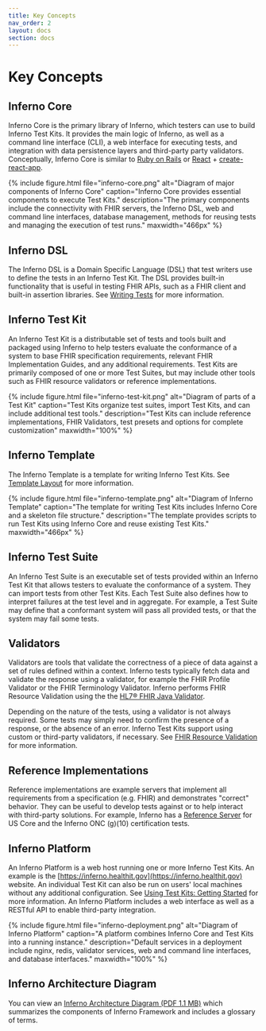 ```yaml
---
title: Key Concepts
nav_order: 2
layout: docs
section: docs
---
```

# Key Concepts

## Inferno Core

Inferno Core is the primary library of Inferno, which testers can use to build Inferno Test
Kits. It provides the main logic of Inferno, as well as a command line interface (CLI), a web
interface for executing tests, and integration with data persistence layers and third-party
party validators. Conceptually, Inferno Core is similar to [Ruby on Rails](https://rubyonrails.org/) or
[React](https://react.dev/) + [create-react-app](https://create-react-app.dev/).

{% include figure.html 
    file="inferno-core.png"
    alt="Diagram of major components of Inferno Core"
    caption="Inferno Core provides essential components to execute Test Kits."
    description="The primary components include the connectivity with FHIR servers, the Inferno DSL, web and command line interfaces, database management, methods for reusing tests and managing the execution of test runs."
    maxwidth="466px"
%}


## Inferno DSL

The Inferno DSL is a Domain Specific Language (DSL) that test writers use to define the tests
in an Inferno Test Kit. The DSL provides built-in functionality that is
useful in testing FHIR APIs, such as a FHIR client and built-in assertion
libraries. See [Writing Tests](/docs/writing-tests/) for more information.

## Inferno Test Kit

An Inferno Test Kit is a distributable set of tests and tools built and packaged
using Inferno to help testers evaluate the conformance of a system to
base FHIR specification requirements, relevant FHIR Implementation
Guides, and any additional requirements. Test Kits are primarily composed of one
or more Test Suites, but may include other tools such as FHIR resource validators
or reference implementations.

{% include figure.html 
    file="inferno-test-kit.png"
    alt="Diagram of parts of a Test Kit"
    caption="Test Kits organize test suites, import Test Kits, and can include additional test tools."
    description="Test Kits can include reference implementations, FHIR Validators, test presets and options for complete customization"
    maxwidth="100%"
%}

## Inferno Template

The Inferno Template is a template for writing Inferno Test Kits. See [Template Layout](/docs/getting-started/repo-layout-and-organization) for more information.

{% include figure.html 
    file="inferno-template.png"
    alt="Diagram of Inferno Template"
    caption="The template for writing Test Kits includes Inferno Core and a skeleton file structure."
    description="The template provides scripts to run Test Kits using Inferno Core and reuse existing Test Kits."
    maxwidth="466px"
%}

   
## Inferno Test Suite

An Inferno Test Suite is an executable set of tests provided within an Inferno Test Kit that allows
testers to evaluate the conformance of a system. They can import tests from other Test Kits. 
Each Test Suite also defines how to interpret failures at the test level and in aggregate.
For example, a Test Suite may define that a conformant system will pass all provided
tests, or that the system may fail some tests. 

## Validators

Validators are tools that validate the correctness of a piece of data against a set of rules
defined within a context. Inferno tests typically fetch data and validate the
response using a validator, for example the FHIR Profile Validator or the FHIR Terminology
Validator. Inferno performs FHIR Resource Validation using the
the [HL7® FHIR Java Validator](https://github.com/hapifhir/org.hl7.fhir.core).

Depending on the nature of the tests, using a validator is not always required. Some tests
may simply need to confirm the presence of a response, or the absence of an error.
Inferno Test Kits support using custom or third-party validators, if necessary. See
[FHIR Resource Validation](/docs/writing-tests/fhir-validation.html) for more information.

## Reference Implementations

Reference implementations are example servers that implement all requirements from a
specification (e.g. FHIR) and demonstrates "correct" behavior. They can be useful to
develop tests against or to help interact with third-party solutions. For example, Inferno
has a [Reference Server](https://github.com/inferno-framework/inferno-reference-server)
for US Core and the Inferno ONC (g)(10) certification tests.

## Inferno Platform

An Inferno Platform is a web host running one or more Inferno Test Kits. An example is the 
[https://inferno.healthit.gov](https://inferno.healthit.gov) website.
An individual Test Kit can also be run on users' local machines without any additional
configuration. See [Using Test Kits: Getting Started](/docs/getting-started-users.html)
for more information. An Inferno Platform includes a web interface as well as
a RESTful API to enable third-party integration.

{% include figure.html 
    file="inferno-deployment.png"
    alt="Diagram of Inferno Platform"
    caption="A platform combines Inferno Core and Test Kits into a running instance."
    description="Default services in a deployment include nginx, redis, validator services, web and command line interfaces, and database interfaces."
    maxwidth="100%"
%}

## Inferno Architecture Diagram

You can view an [Inferno Architecture Diagram (PDF 1.1 MB)](/download/Inferno_Architecture.pdf) which summarizes the components of Inferno Framework and includes a glossary of terms.
